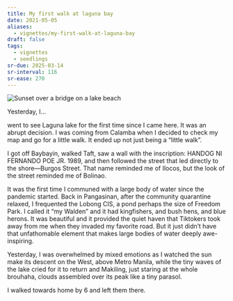 ```yaml
---
title: My first walk at laguna bay
date: 2021-05-05
aliases:
  - vignettes/my-first-walk-at-laguna-bay
draft: false
tags:
  - vignettes
  - seedlings
sr-due: 2025-03-14
sr-interval: 116
sr-ease: 270
---
```

![Sunset over a bridge on a lake beach](baybayin-sunset.jpg)

Yesterday, I…

went to see Laguna lake for the first time since I came here. It was an abrupt decision. I was coming from Calamba when I decided to check my map and go for a little walk. It ended up not just being a “little walk”.

I got off Baybayin, walked Taft, saw a wall with the inscription: HANDOG NI FERNANDO POE JR. 1989, and then followed the street that led directly to the shore—Burgos Street. That name reminded me of Ilocos, but the look of the street reminded me of Bolinao.

It was the first time I communed with a large body of water since the pandemic started. Back in Pangasinan, after the community quarantine relaxed, I frequented the Lobong CIS, a pond perhaps the size of Freedom Park. I called it “my Walden” and it had kingfishers, and bush hens, and blue herons. It was beautiful and it provided the quiet haven that Tiktokers took away from me when they invaded my favorite road. But it just didn’t have that unfathomable element that makes large bodies of water deeply awe-inspiring.

Yesterday, I was overwhelmed by mixed emotions as I watched the sun make its descent on the West, above Metro Manila, while the tiny waves of the lake cried for it to return and Makiling, just staring at the whole brouhaha, clouds assembled over its peak like a tiny parasol.

I walked towards home by 6 and left them there.